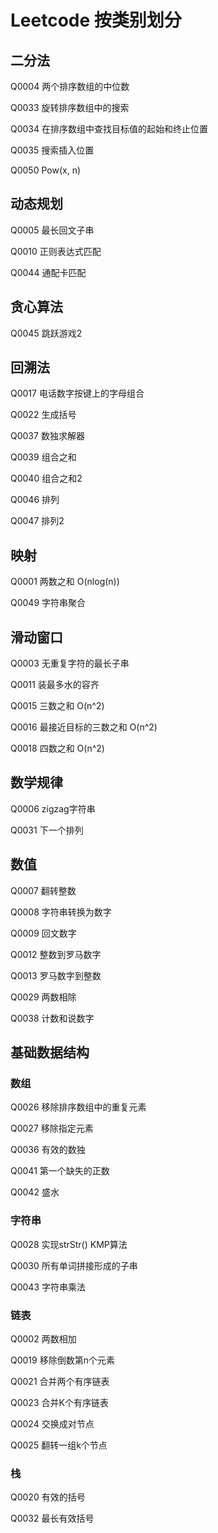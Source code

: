 # Leetcode 按类别划分

## 二分法

Q0004  两个排序数组的中位数

Q0033 旋转排序数组中的搜索

Q0034 在排序数组中查找目标值的起始和终止位置

Q0035 搜索插入位置

Q0050 Pow(x, n)

## 动态规划

Q0005 最长回文子串

Q0010 正则表达式匹配

Q0044 通配卡匹配

## 贪心算法

Q0045 跳跃游戏2

## 回溯法

Q0017 电话数字按键上的字母组合

Q0022 生成括号

Q0037 数独求解器

Q0039 组合之和

Q0040 组合之和2

Q0046 排列

Q0047 排列2

## 映射

Q0001 两数之和 O(nlog(n))

Q0049 字符串聚合

## 滑动窗口

Q0003 无重复字符的最长子串

Q0011 装最多水的容齐

Q0015 三数之和 O(n^2)

Q0016 最接近目标的三数之和 O(n^2)

Q0018 四数之和 O(n^2)

## 数学规律

Q0006 zigzag字符串

Q0031 下一个排列

## 数值

Q0007 翻转整数

Q0008 字符串转换为数字

Q0009 回文数字

Q0012 整数到罗马数字

Q0013 罗马数字到整数

Q0029 两数相除

Q0038 计数和说数字

## 基础数据结构

### 数组

Q0026 移除排序数组中的重复元素

Q0027 移除指定元素

Q0036 有效的数独

Q0041 第一个缺失的正数

Q0042 盛水


### 字符串

Q0028 实现strStr() KMP算法

Q0030 所有单词拼接形成的子串

Q0043 字符串乘法

### 链表

Q0002 两数相加

Q0019 移除倒数第n个元素

Q0021 合并两个有序链表

Q0023 合并K个有序链表

Q0024 交换成对节点

Q0025 翻转一组k个节点

### 栈

Q0020 有效的括号

Q0032 最长有效括号

